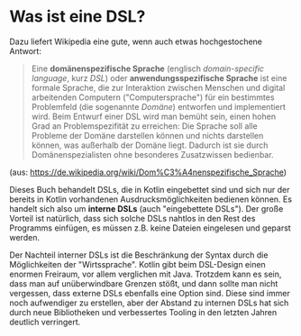 
# Was ist eine DSL?

Dazu liefert Wikipedia eine gute, wenn auch etwas hochgestochene Antwort:

> Eine __domänenspezifische Sprache__ (englisch _domain-specific language_, kurz _DSL_) 
> oder __anwendungsspezifische Sprache__ ist eine formale Sprache, die zur 
> Interaktion zwischen Menschen und digital arbeitenden Computern ("Computersprache") 
> für ein bestimmtes Problemfeld (die sogenannte _Domäne_) entworfen und implementiert
> wird. Beim Entwurf einer DSL wird man bemüht sein, einen hohen Grad an 
> Problemspezifität zu erreichen: Die Sprache soll alle Probleme der Domäne darstellen
> können und nichts darstellen können, was außerhalb der Domäne liegt. 
> Dadurch ist sie durch Domänenspezialisten ohne besonderes Zusatzwissen bedienbar.

(aus: https://de.wikipedia.org/wiki/Dom%C3%A4nenspezifische_Sprache)

Dieses Buch behandelt DSLs, die in Kotlin eingebettet sind und sich nur der bereits 
in Kotlin vorhandenen Ausdrucksmöglichkeiten bedienen können. Es handelt sich also
um __interne DSLs__ (auch "eingebettete DSLs"). Der große Vorteil ist natürlich, dass
sich solche DSLs nahtlos in den Rest des Programms einfügen, es müssen z.B. keine 
Dateien eingelesen und geparst werden.

Der Nachteil interner DSLs ist die Beschränkung der Syntax durch die Möglichkeiten
der "Wirtssprache". Kotlin gibt beim DSL-Design einen enormen Freiraum, vor allem
verglichen mit Java. Trotzdem kann es sein, dass man auf unüberwindbare Grenzen stößt,
und dann sollte man nicht vergessen, dass externe DSLs ebenfalls eine Option sind.
Diese sind immer noch aufwendiger zu erstellen, aber der Abstand zu internen DSLs
hat sich durch neue Bibliotheken und verbessertes Tooling in den letzten Jahren deutlich
verringert.

